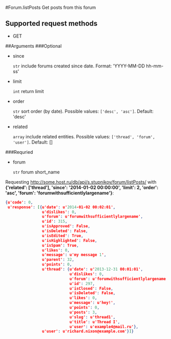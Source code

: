 #Forum.listPosts
Get posts from this forum

## Supported request methods 
* GET

##Arguments
###Optional
* since

   ```str``` include forums created since date. Format: 'YYYY-MM-DD hh-mm-ss'
* limit

   ```int``` return limit
* order

   ```str``` sort order (by date). Possible values: ```['desc', 'asc']```. Default: 'desc'
* related

   ```array``` include related entities. Possible values: ```['thread', 'forum', 'user']```. Default: []


###Requried
* forum

   ```str``` forum short_name


Requesting http://some.host.ru/db/api/s.stupnikov/forum/listPosts/ with **{'related': ['thread'], 'since': '2014-01-02 00:00:00', 'limit': 2, 'order': 'asc', 'forum': 'forumwithsufficientlylargename'}**:
```json
{u'code': 0,
 u'response': [{u'date': u'2014-01-02 00:02:01',
                u'dislikes': 0,
                u'forum': u'forumwithsufficientlylargename',
                u'id': 315,
                u'isApproved': False,
                u'isDeleted': False,
                u'isEdited': True,
                u'isHighlighted': False,
                u'isSpam': True,
                u'likes': 0,
                u'message': u'my message 1',
                u'parent': 32,
                u'points': 0,
                u'thread': {u'date': u'2013-12-31 00:01:01',
                            u'dislikes': 0,
                            u'forum': u'forumwithsufficientlylargename',
                            u'id': 297,
                            u'isClosed': False,
                            u'isDeleted': False,
                            u'likes': 0,
                            u'message': u'hey!',
                            u'points': 0,
                            u'posts': 3,
                            u'slug': u'thread1',
                            u'title': u'Thread I',
                            u'user': u'example4@mail.ru'},
                u'user': u'richard.nixon@example.com'}]}
```
